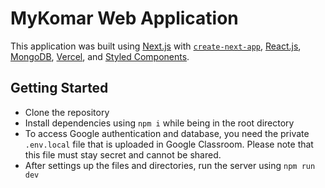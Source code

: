 # MyKomar Web Application

This application was built using [Next.js](https://nextjs.org/) with [`create-next-app`](https://github.com/vercel/next.js/tree/canary/packages/create-next-app), [React.js](https://react.dev/), [MongoDB](https://www.mongodb.com/), [Vercel](https://vercel.com/), and [Styled Components](https://styled-components.com/).

## Getting Started

-   Clone the repository
-   Install dependencies using `npm i` while being in the root directory
-   To access Google authentication and database, you need the private `.env.local` file that is uploaded in Google Classroom. Please note that this file must stay secret and cannot be shared.
-   After settings up the files and directories, run the server using `npm run dev`
